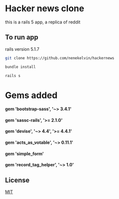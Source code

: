 # Hacker news clone

this is a rails 5 app, a replica of reddit

## To run app
rails version 5.1.7

```bash
git clone https://github.com/nenekelvin/hackernews
```

```bash
bundle install
```

```bash
rails s
```
 
# Gems added
#### gem 'bootstrap-sass', '~> 3.4.1'
#### gem 'sassc-rails', '>= 2.1.0'
#### gem 'devise', '~> 4.4', '>= 4.4.1'
#### gem 'acts_as_votable', '~> 0.11.1'
#### gem 'simple_form'
#### gem 'record_tag_helper', '~> 1.0'




## License
[MIT](https://choosealicense.com/licenses/mit/)